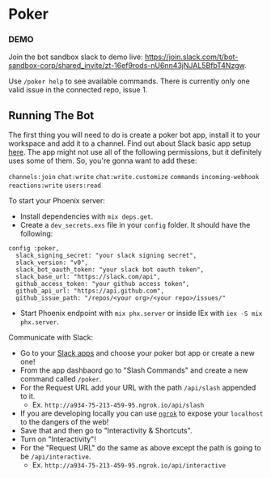 # Poker

### DEMO
Join the bot sandbox slack to demo live: https://join.slack.com/t/bot-sandbox-corp/shared_invite/zt-16ef9rods-nU6nn43jNJAL5BfbT4Nzgw.

Use `/poker help` to see available commands. There is currently only one valid issue in the connected repo, issue 1.

## Running The Bot

The first thing you will need to do is create a poker bot app, install it to your workspace and add it to a channel. Find out about Slack basic app setup [here](https://api.slack.com/authentication/basics#installing). The app might not use all of the following permissions, but it definitely uses some of them. So, you're gonna want to add these:

`channels:join`
`chat:write`
`chat:write.customize`
`commands`
`incoming-webhook`
`reactions:write`
`users:read`

To start your Phoenix server:

- Install dependencies with `mix deps.get`.
- Create a `dev_secrets.exs` file in your `config` folder. It should have the following:

```
config :poker,
  slack_signing_secret: "your slack signing secret",
  slack_version: "v0",
  slack_bot_oauth_token: "your slack bot oauth token",
  slack_base_url: "https://slack.com/api",
  github_access_token: "your github access token",
  github_api_url: "https://api.github.com",
  github_issue_path: "/repos/<your org>/<your repo>/issues/"
```

- Start Phoenix endpoint with `mix phx.server` or inside IEx with `iex -S mix phx.server`.

Communicate with Slack:

- Go to your [Slack apps](https://api.slack.com/apps) and choose your poker bot app or create a new one!
- From the app dashbaord go to "Slash Commands" and create a new command called `/poker`.
- For the Request URL add your URL with the path `/api/slash` appended to it.
  - Ex. `http://a934-75-213-459-95.ngrok.io/api/slash`
- If you are developing locally you can use [`ngrok`](https://ngrok.com/) to expose your `localhost` to the dangers of the web!
- Save that and then go to "Interactivity & Shortcuts".
- Turn on "Interactivity"!
- For the "Request URL" do the same as above except the path is going to be `/api/interactive`.
  - Ex. `http://a934-75-213-459-95.ngrok.io/api/interactive`

